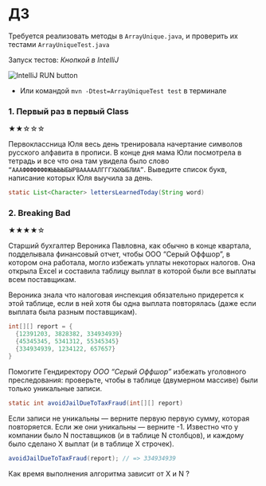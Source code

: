 # ДЗ

Требуется реализовать методы в `ArrayUnique.java`, и проверить их тестами `ArrayUniqueTest.java`

Запуск тестов:
*Кнопкой в IntelliJ*

![IntelliJ RUN button](https://i.imgur.com/uHwKybe.png)

* Или командой `mvn -Dtest=ArrayUniqueTest test` в терминале

### 1. Первый раз в первый Class

★★☆☆☆

Первоклассница Юля весь день тренировала начертание символов русского алфавита в прописи.
В конце дня мама Юли посмотрела в тетрадь и все что она там увидела было слово
`“АААФФФФФФФЖЫЫЫЫБЫРВАААААЛГГГХЫХЫБЛИА”`.
Выведите список букв, написание которых Юля выучила за день.

```java
static List<Character> lettersLearnedToday(String word)
```

### 2. Breaking Bad

★★★★☆

Старший бухгалтер Вероника Павловна, как обычно в конце квартала,
подделывала финансовый отчет, чтобы ООО “Серый Оффшор”,
в котором она работала, могло избежать уплаты некоторых налогов.
Она открыла Excel и составила таблицу выплат в которой были все выплаты всем поставщикам.

Вероника знала что налоговая инспекция обязательно придерется к этой таблице, если в ней хотя бы одна выплата
повторялась (даже если выплата была разным поставщикам).

```java
int[][] report = {
  {12391203, 3828382, 334934939}
  {45345345, 5341312, 55345345}
  {334934939, 1234122, 657657}
}
```

Помогите Гендиректору *ООО “Серый Оффшор”* избежать уголовного преследования: проверьте, чтобы в таблице (двумерном
массиве) были только уникальные записи.

```java
static int avoidJailDueToTaxFraud(int[][] report)
```

Если записи не уникальны — верните первую первую сумму, которая повторяется.
Если же они уникальны — верните -1.
Известно что у компании было N поставщиков (и в таблице N столбцов), и каждому было сделано X выплат (и в таблице X
строчек).

```java
avoidJailDueToTaxFraud(report); // => 334934939
```

Как время выполнения алгоритма зависит от X и N ?
